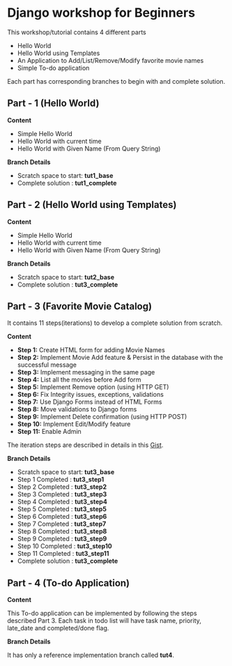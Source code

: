 Django workshop for Beginners
=============================
 
This workshop/tutorial contains 4 different parts

  - Hello World
  - Hello World using Templates
  - An Application to Add/List/Remove/Modify favorite movie names
  - Simple To-do application

Each part has corresponding branches to begin with and complete solution.

Part - 1   (Hello World)
----
**Content**
 - Simple Hello World
 - Hello World with current time
 - Hello World with Given Name (From Query String)

**Branch Details**
 - Scratch space to start: **tut1_base**
 - Complete solution :     **tut1_complete**

Part - 2   (Hello World using Templates)
----
**Content**
 - Simple Hello World
 - Hello World with current time
 - Hello World with Given Name (From Query String)

**Branch Details**
 - Scratch space to start: **tut2_base**
 - Complete solution :     **tut3_complete**

Part - 3   (Favorite Movie Catalog)
----
It contains 11 steps(iterations) to develop a complete solution from scratch.

**Content**
 - **Step 1:** Create HTML form for adding Movie Names 
 - **Step 2:** Implement Movie Add feature & Persist in the database with the successful message
 - **Step 3:** Implement messaging in the same page
 - **Step 4:** List all the movies  before Add form
 - **Step 5:** Implement Remove option (using HTTP GET) 
 - **Step 6:** Fix Integrity issues, exceptions, validations
 - **Step 7:** Use Django Forms instead of HTML Forms
 - **Step 8:** Move  validations to Django forms
 - **Step 9:** Implement Delete confirmation (using HTTP POST)
 - **Step 10:** Implement Edit/Modify feature
 - **Step 11:** Enable Admin

 The iteration steps are described in details in this [Gist].

**Branch Details**
 - Scratch space to start: **tut3_base**
 - Step 1 Completed :      **tut3_step1**
 - Step 2 Completed :      **tut3_step2**
 - Step 3 Completed :      **tut3_step3**
 - Step 4 Completed :      **tut3_step4**
 - Step 5 Completed :      **tut3_step5**
 - Step 6 Completed :      **tut3_step6**
 - Step 7 Completed :      **tut3_step7**
 - Step 8 Completed :      **tut3_step8**
 - Step 9 Completed :      **tut3_step9**
 - Step 10 Completed :     **tut3_step10**
 - Step 11 Completed :     **tut3_step11**
 - Complete solution :     **tut3_complete**

Part - 4   (To-do Application)
----
**Content**

This To-do application can be implemented by following the steps described Part 3. Each task in todo list will have task name, priority, late_date and completed/done flag.

**Branch Details**

It has only a reference implementation branch called **tut4**.

[Gist]: https://gist.github.com/sivaa/8486393
    